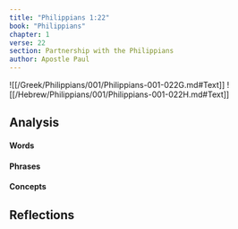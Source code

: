 ```yaml
---
title: "Philippians 1:22"
book: "Philippians"
chapter: 1
verse: 22
section: Partnership with the Philippians
author: Apostle Paul
---
```

![[/Greek/Philippians/001/Philippians-001-022G.md#Text]]
![[/Hebrew/Philippians/001/Philippians-001-022H.md#Text]]

## Analysis

#### Words

#### Phrases

#### Concepts

## Reflections
